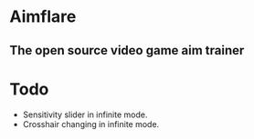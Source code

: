 # Aimflare 

## The open source video game aim trainer

# Todo
- Sensitivity slider in infinite mode.
- Crosshair changing in infinite mode.
